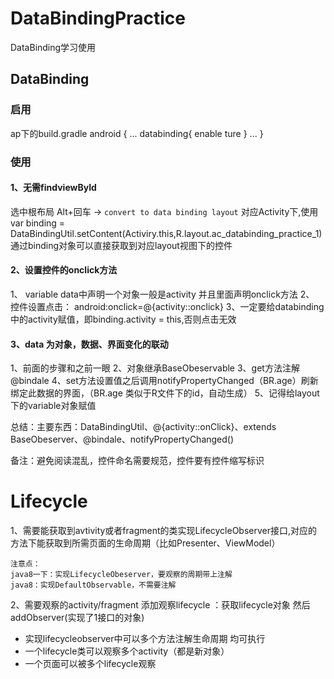 # DataBindingPractice
DataBinding学习使用

## DataBinding
  ### 启用
  ap下的build.gradle
  android {
  ...
    databinding{
      enable ture
    }
  ...
  }
  
  ### 使用
  
 #### 1、无需findviewById
  选中根布局 Alt+回车 ->  `convert to data binding layout`
  对应Activity下,使用
      var binding = DataBindingUtil.setContent(Activiry.this,R.layout.ac_databinding_practice_1)
      通过binding对象可以直接获取到对应layout视图下的控件
  
  
 #### 2、设置控件的onclick方法
 1、 variable data中声明一个对象一般是activity 并且里面声明onclick方法
 2、 控件设置点击：  android:onclick=@{activity::onclick}
 3、一定要给databinding中的activity赋值，即binding.activity = this,否则点击无效

 #### 3、data 为对象，数据、界面变化的联动
  1、前面的步骤和之前一眼
  2、对象继承BaseObeservable
  3、get方法注解@bindale
  4、set方法设置值之后调用notifyPropertyChanged（BR.age）刷新绑定此数据的界面，（BR.age 类似于R文件下的id，自动生成）
  5、记得给layout下的variable对象赋值


总结：主要东西：DataBindingUtil、@{activity::onClick}、extends BaseObeserver、@bindale、notifyPropertyChanged()

备注：避免阅读混乱，控件命名需要规范，控件要有控件缩写标识


# Lifecycle
1、需要能获取到avtivity或者fragment的类实现LifecycleObserver接口,对应的方法下能获取到所需页面的生命周期（比如Presenter、ViewModel）

    注意点：
    java8一下：实现LifecycleObeserver，要观察的周期带上注解
    java8：实现DefaultObservable，不需要注解

2、需要观察的activity/fragment  添加观察lifecycle ：获取lifecycle对象 然后addObserver(实现了1接口的对象)

- 实现lifecycleobserver中可以多个方法注解生命周期 均可执行
- 一个lifecycle类可以观察多个activity（都是新对象）
- 一个页面可以被多个lifecycle观察